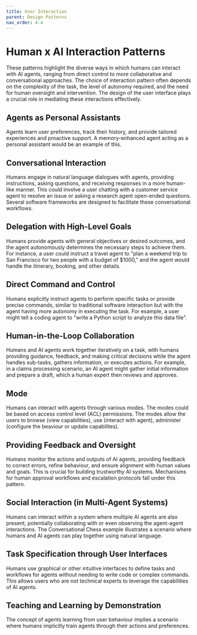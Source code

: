 ```yaml
---
title: User Interaction
parent: Design Patterns
nav_order: 4.4
---
```


# Human x AI Interaction Patterns
These patterns highlight the diverse ways in which humans can interact with AI agents, ranging from direct control to more collaborative and conversational approaches. The choice of interaction pattern often depends on the complexity of the task, the level of autonomy required, and the need for human oversight and intervention. The design of the user interface plays a crucial role in mediating these interactions effectively.

## Agents as Personal Assistants
Agents learn user preferences, track their history, and provide tailored experiences and proactive support. A memory-enhanced agent acting as a personal assistant would be an example of this.

## Conversational Interaction
Humans engage in natural language dialogues with agents, providing instructions, asking questions, and receiving responses in a more human-like manner. This could involve a user chatting with a customer service agent to resolve an issue or asking a research agent open-ended questions. Several software frameworks are designed to facilitate these conversational workflows.

## Delegation with High-Level Goals
Humans provide agents with general objectives or desired outcomes, and the agent autonomously determines the necessary steps to achieve them. For instance, a user could instruct a travel agent to "plan a weekend trip to San Francisco for two people with a budget of $1000," and the agent would handle the itinerary, booking, and other details.

## Direct Command and Control
Humans explicitly instruct agents to perform specific tasks or provide precise commands, similar to traditional software interaction but with the agent having more autonomy in executing the task. For example, a user might tell a coding agent to "write a Python script to analyze this data file".

## Human-in-the-Loop Collaboration
Humans and AI agents work together iteratively on a task, with humans providing guidance, feedback, and making critical decisions while the agent handles sub-tasks, gathers information, or executes actions. For example, in a claims processing scenario, an AI agent might gather initial information and prepare a draft, which a human expert then reviews and approves.

## Mode
Humans can interact with agents through various modes. The modes could be based on access control level (ACL) permissions. The modes allow the users to browse (view capabilities), use (interact with agent), administer (configure the beaviour or update capabilites).

## Providing Feedback and Oversight
Humans monitor the actions and outputs of AI agents, providing feedback to correct errors, refine behaviour, and ensure alignment with human values and goals. This is crucial for building trustworthy AI systems. Mechanisms for human approval workflows and escalation protocols fall under this pattern.

## Social Interaction (in Multi-Agent Systems)
Humans can interact within a system where multiple AI agents are also present, potentially collaborating with or even observing the agent-agent interactions. The Conversational Chess example illustrates a scenario where humans and AI agents can play together using natural language.

## Task Specification through User Interfaces
Humans use graphical or other intuitive interfaces to define tasks and workflows for agents without needing to write code or complex commands. This allows users who are not technical experts to leverage the capabilities of AI agents.

## Teaching and Learning by Demonstration
The concept of agents learning from user behaviour implies a scenario where humans implicitly train agents through their actions and preferences.
